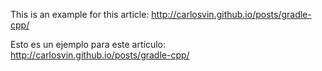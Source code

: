 This is an example for this article: http://carlosvin.github.io/posts/gradle-cpp/ 

Esto es un ejemplo para este artículo: http://carlosvin.github.io/posts/gradle-cpp/

